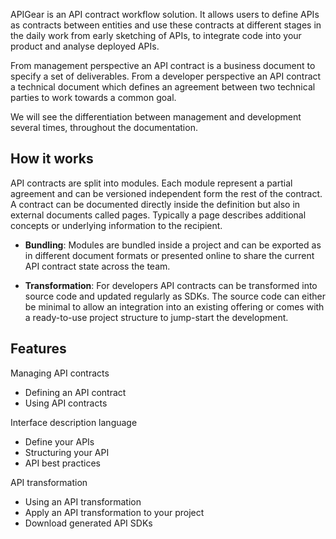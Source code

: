 APIGear is an API contract workflow solution. It allows users to define APIs as contracts between entities and use these contracts at different stages in the daily work from early sketching of APIs, to integrate code into your product and analyse deployed APIs.

From management perspective an API contract is a business document to specify a set of deliverables. From a developer perspective an API contract a technical document which defines an agreement between two technical parties to work towards a common goal.

We will see the differentiation between management and development several times, throughout the documentation.

## How it works

API contracts are split into modules. Each module represent a partial agreement and can be versioned independent form the rest of the contract. A contract can be documented directly inside the definition but also in external documents called pages. Typically a page describes additional concepts or underlying information to the recipient.

- **Bundling**: Modules are bundled inside a project and can be exported as in different document formats or presented online to share the current API contract state across the team.

- **Transformation**: For developers API contracts can be transformed into source code and updated regularly as SDKs. The source code can either be minimal to allow an integration into an existing offering or comes with a ready-to-use project structure to jump-start the development.

## Features

Managing API contracts

- Defining an API contract
- Using API contracts

Interface description language

- Define your APIs
- Structuring your API
- API best practices

API transformation

- Using an API transformation
- Apply an API transformation to your project
- Download generated API SDKs
